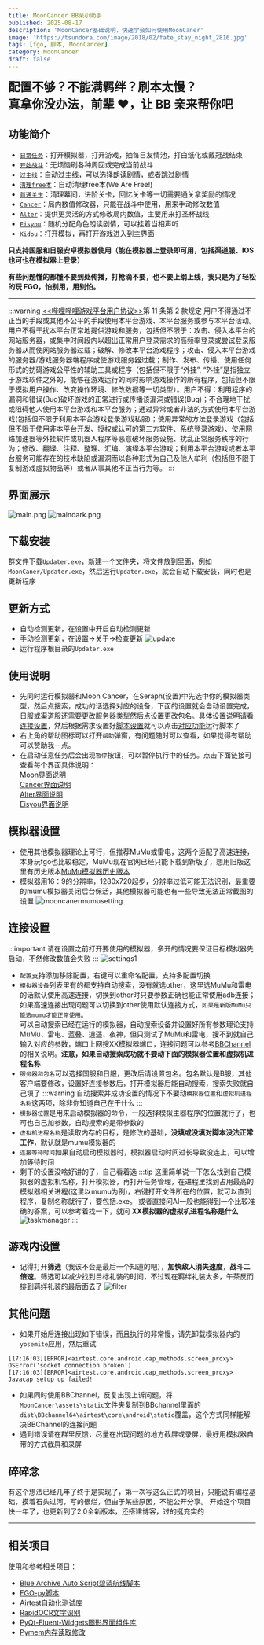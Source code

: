 ```yaml
---
title: MoonCancer BB亲小助手
published: 2025-08-17
description: 'MoonCancer基础说明，快速学会如何使用MoonCaner'
image: 'https://tsundora.com/image/2018/02/fate_stay_night_2816.jpg'
tags: [fgo, 脚本, MoonCancer]
category: MoonCancer
draft: false 
---
```

<font size=5>**配置不够？不能满羁绊？刷本太慢？<br>真拿你没办法，前辈 ❤，让 BB 亲来帮你吧**</font>

## 功能简介

- [`日常任务`](../mooncancer1#日常任务)：打开模拟器，打开游戏，抽每日友情池，打白纸化或戴冠战结束
- [`开始战斗`](../mooncancer1#开始战斗)：无烦恼刷各种周回或完成当前战斗
- [`过主线`](../mooncancer1#过主线)：自动过主线，可以选择朗读剧情，或者跳过剧情
- [`清理free本`](../mooncancer1#清理free本)：自动清理free本(We Are Free!)
- [`首通关卡`](../mooncancer1#首通关卡)：清理幕间，进阶关卡，回忆关卡等一切需要通关拿奖励的情况
- [`Cancer`](../mooncancer2)：局内数值修改器，只能在战斗中使用，用来手动修改数值
- [`Alter`](../mooncancer3)：提供更灵活的方式修改局内数值，主要用来打圣杯战线
- [`Eisyou`](../mooncancer4)：随机分配角色朗读剧情，可以挂着当相声听
- `Kidou`：打开模拟，再打开游戏进入到主界面

**只支持国服和日服安卓模拟器使用（能在模拟器上登录即可用，包括渠道服、IOS也可也在模拟器上登录）**

**有些问题懂的都懂不要到处传播，打枪滴不要，也不要上纲上线，我只是为了轻松的玩 FGO，怕别用，用别怕。**

---
:::warning
[&lt;&lt;哔哩哔哩游戏平台用户协议&gt;&gt;](https://yhxy.biligame.com/)第 11 条第 2 款规定
用户不得通过不正当的手段或其他不公平的手段使用本平台游戏、本平台服务或参与本平台活动。
用户不得干扰本平台正常地提供游戏和服务，包括但不限于：攻击、侵入本平台的网站服务器，或集中时间段内以超出正常用户登录需求的高频率登录或尝试登录服务器从而使网站服务器过载；破解、修改本平台游戏程序；攻击、侵入本平台游戏的服务器/游戏服务器端程序或使游戏服务器过载；制作、发布、传播、使用任何形式的妨碍游戏公平性的辅助工具或程序（包括但不限于“外挂”, “外挂”是指独立于游戏软件之外的，能够在游戏运行的同时影响游戏操作的所有程序，包括但不限于模拟用户操作、改变操作环境、修改数据等一切类型）。用户不得：利用程序的漏洞和错误(Bug)破坏游戏的正常进行或传播该漏洞或错误(Bug)；不合理地干扰或阻碍他人使用本平台游戏和本平台服务；通过异常或者非法的方式使用本平台游戏(包括但不限于利用本平台游戏登录游戏私服)；使用异常的方法登录游戏（包括但不限于使用非本平台开发、授权或认可的第三方软件、系统登录游戏）、使用网络加速器等外挂软件或机器人程序等恶意破坏服务设施、扰乱正常服务秩序的行为；修改、翻译、注释、整理、汇编、演绎本平台游戏；利用本平台游戏或者本平台服务可能存在的技术缺陷或漏洞而以各种形式为自己及他人牟利（包括但不限于复制游戏虚拟物品等）或者从事其他不正当行为等。
:::

## 界面展示
![main.png](../../assets/images/mooncaner/main.png)
![maindark.png](../../assets/images/mooncaner/maindark.png)
## 下载安装
群文件下载`Updater.exe`，新建一个文件夹，将文件放到里面，例如`MoonCaner/Updater.exe`，然后运行`Updater.exe`，就会自动下载安装，同时也是更新程序
## 更新方式
- 自动检测更新，在设置中开启自动检测更新
- 手动检测更新，在设置->关于->检查更新
![update](../../assets/images/mooncaner/update.png)
- 运行程序根目录的`Updater.exe`
## 使用说明
- 先同时运行模拟器和Moon Cancer，在Seraph(设置)中先选中你的模拟器类型，然后点搜索，成功的话选择对应的设备，下面的设置就会自动设置完成，日服或渠道服还需要更改服务器类型然后点设置更改包名。具体设置说明请看[连接设置](#连接设置)，然后根据需求设置好[脚本设置](../mooncancer1#脚本设置)就可以点击[对应功能](../mooncancer1#基本功能)运行脚本了
- 右上角的帮助图标可以打开`帮助`弹窗，有问题随时可以查看，如果觉得有帮助可以赞助我一点。<br>
- 在启动任意任务后会出现`暂停`按钮，可以暂停执行中的任务。点击下面链接可查看每个界面具体说明：<br>
[Moon界面说明](../mooncancer1)<br>
[Cancer界面说明](../mooncancer2)<br>
[Alter界面说明](../mooncancer3)<br>
[Eisyou界面说明](../mooncancer4)<br>

## 模拟器设置
- 使用其他模拟器理论上可行，但推荐MuMu或雷电，这两个适配了高速连接，本身玩fgo也比较稳定，MuMu现在官网已经只能下载到新版了，想用旧版这里有历史版本[MuMu模拟器历史版本](https://www.cnblogs.com/wutou/p/18165628)
- 模拟器用16：9的分辨率，1280x720起步，分辨率过低可能无法识别，最重要的mumu模拟器关闭后台保活，其他模拟器可能也有一些导致无法正常截图的设置
![mooncanermumusetting](../../assets/images/mooncaner/mumusetting.png)

## 连接设置
:::important
请在设置之前打开要使用的模拟器，多开的情况要保证目标模拟器先启动，不然修改数值会失败
:::
![settings1](../../assets/images/mooncaner/settings1.png)
- `配置`支持添加移除配置，右键可以重命名配置，支持多配置切换
- `模拟器设备`列表里有的都支持自动搜索，没有就选other，这里选MuMu和雷电的话默认使用高速连接，切换到other时只要参数正确也能正常使用adb连接；如果高速连接出现问题可以切换到other使用默认连接方式，`如果是新版MuMu只能选mumu才能正常使用`。<br>
可以自动搜索已经在运行的模拟器，自动搜索设备并设置好所有参数理论支持MuMu、雷电、蓝叠、逍遥、夜神，但只测试了MuMu和雷电，搜不到就自己输入对应的参数，端口上网搜XX模拟器端口，连接问题可以参考[BBChannel](https://www.bilibili.com/opus/605452889655035035?spm_id_from=333.999.0.0)的相关说明。**注意，如果自动搜索成功就不要动下面的模拟器位置和虚拟机进程名称**
- `服务器和包名`可以选择国服和日服，更改后请设置包名。包名默认是B服，其他客户端要修改，设置好连接参数后，打开模拟器后能自动搜索，搜索失败就自己填了
:::warning
自动搜索并成功设置的情况下不要动`模拟器位置`和`虚拟机进程名称`这两项，除非你知道自己在干什么
:::
- `模拟器位置`是用来启动模拟器的命令，一般选择模拟主器程序的位置就行了，也可也自己加参数，自动搜索的是带参数的
- `虚拟机进程名称`是读取内存的目标，是修改的基础，**没填或没填对脚本没法正常工作**，默认就是mumu模拟器的
- `连接等待时间`如果自动启动模拟器时，模拟器启动时间过长导致没连上，可以增加等待时间
- 剩下的设置没啥好讲的了，自己看着选
:::tip
这里简单说一下怎么找到自己模拟器的虚拟机名称，打开模拟器，再打开任务管理，在进程里找到占用最高的模拟器相关进程(这里以mumu为例)，右键打开文件所在的位置，就可以直到程序，复制名称就行了，要包括.exe。
或者直接问AI一般也能得到一个比较准确的答案，可以参考着找一下，就问 **XX模拟器的虚拟机进程名称是什么**
![taskmanager](../../assets/images/mooncaner/taskmanager.png)
:::

## 游戏内设置
- 记得打开**筛选**（我该不会是最后一个知道的吧），**加快敌人消失速度**，**战斗二倍速**。筛选可以减少找到目标礼装的时间，不过现在羁绊礼装太多，午茶反而排到羁绊礼装的最后面去了
![filter](../../assets/images/mooncaner/filter.png)

## 其他问题
- 如果开始后连接出现如下错误，而且执行的非常慢，请先卸载模拟器内的`yosemite`应用，然后重试

```log
[17:16:03][ERROR]<airtest.core.android.cap_methods.screen_proxy> OSError('socket connection broken')
[17:16:03][ERROR]<airtest.core.android.cap_methods.screen_proxy> Javacap setup up failed!
```

- 如果同时使用BBChannel，反复出现上诉问题，将`MoonCancer\assets\static`文件夹复制到BBchannel里面的`dist\BBchannel64\airtest\core\android\static`覆盖，这个方式同样能解决BBChannel的连接问题
- 遇到错误请在群里反馈，尽量在出现问题的地方截屏或录屏，最好用模拟器自带的方式截屏和录屏

## 碎碎念
有这个想法已经几年了终于是实现了，第一次写这么正式的项目，只能说有编程基础，摸着石头过河，写的很烂，但由于某些原因，不能公开分享。
开始这个项目快一年了，也更新到了2.0全新版本，还搭建博客，过的挺充实的

---
## 相关项目
使用和参考相关项目：
- [Blue Archive Auto Script碧蓝航线脚本](https://github.com/pur1fying/blue_archive_auto_script)
- [FGO-py脚本](https://github.com/hgjazhgj/FGO-py)
- [Airtest自动化测试库](https://github.com/AirtestProject/Airtest)
- [RapidOCR文字识别](https://github.com/RapidAI/RapidOCR)
- [PyQt-Fluent-Widgets图形界面组件库](https://github.com/zhiyiYo/PyQt-Fluent-Widgets)
- [Pymem内存读取修改](https://github.com/srounet/Pymem)

